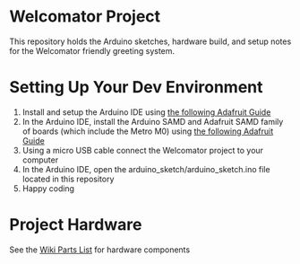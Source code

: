 # Welcomator Project

This repository holds the Arduino sketches, hardware build, and setup notes for the Welcomator friendly greeting system.

# Setting Up Your Dev Environment

1. Install and setup the Arduino IDE using [the following Adafruit Guide](https://learn.adafruit.com/adafruit-metro-m0-express/arduino-ide-setup)
2. In the Arduino IDE, install the Arduino SAMD and Adafruit SAMD family of boards (which include the Metro M0) using [the following Adafruit Guide](https://learn.adafruit.com/adafruit-metro-m0-express/using-with-arduino-ide)
3. Using a micro USB cable connect the Welcomator project to your computer
4. In the Arduino IDE, open the arduino_sketch/arduino_sketch.ino file located in this repository
5. Happy coding

# Project Hardware

See the [Wiki Parts List](https://github.com/illudens/welcomator/wiki/Parts-List) for hardware components

